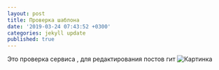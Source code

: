```yaml
---
layout: post
title: Проверка шаблона
date: '2019-03-24 07:43:52 +0300'
categories: jekyll update
published: true
---
```

Это проверка сервиса , для редактирования постов гит
![Картинка](/images.q.jpg)